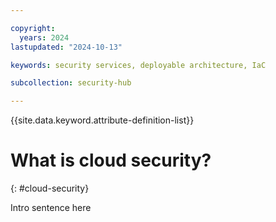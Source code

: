 ```yaml
---

copyright:
  years: 2024
lastupdated: "2024-10-13"

keywords: security services, deployable architecture, IaC

subcollection: security-hub

---
```


{{site.data.keyword.attribute-definition-list}}


# What is cloud security?
{: #cloud-security}


Intro sentence here
